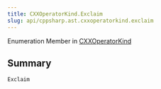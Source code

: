 ```yaml
---
title: CXXOperatorKind.Exclaim
slug: api/cppsharp.ast.cxxoperatorkind.exclaim
---
```

Enumeration Member in [CXXOperatorKind](/api/cppsharp/ast/cxxoperatorkind)

## Summary



```csharp
Exclaim
```


